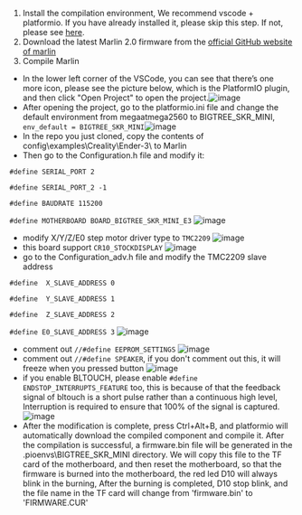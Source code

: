 1. Install the compilation environment, We recommend vscode + platformio. If you have already installed it, please skip this step.  If not, please see [here](https://github.com/bigtreetech/Document/blob/master/How%20to%20install%20VScode+Platformio.md).
2. Download the latest Marlin 2.0 firmware from the [official GitHub website of marlin](https://github.com/MarlinFirmware/Marlin/tree/bugfix-2.0.x)
3. Compile Marlin
* In the lower left corner of the VSCode, you can see that there’s one more icon, please see the picture below, 
which is the PlatformIO plugin, and then click "Open Project" to open the project.![image](https://user-images.githubusercontent.com/25599056/60634053-0aee5d80-9e40-11e9-9658-7cac8b6d1002.png)
* After opening the project, go to the platformio.ini file and change the default environment from megaatmega2560 to BIGTREE_SKR_MINI, `env_default = BIGTREE_SKR_MINI`![image](https://user-images.githubusercontent.com/25599056/60634202-bac3cb00-9e40-11e9-9d66-089c2b925138.png)
* In the repo you just cloned, copy the contents of config\examples\Creality\Ender-3\ to Marlin
* Then go to the Configuration.h file and modify it:

`#define SERIAL_PORT 2`

`#define SERIAL_PORT_2 -1`

`#define BAUDRATE 115200`

`#define MOTHERBOARD BOARD_BIGTREE_SKR_MINI_E3`
![image](https://user-images.githubusercontent.com/25599056/60634464-8ac8f780-9e41-11e9-9644-f2462160818a.png)
* modify X/Y/Z/E0 step motor driver type to `TMC2209`
![image](https://user-images.githubusercontent.com/25599056/60634508-b0560100-9e41-11e9-9a3a-2fc217564a15.png)
* this board support `CR10_STOCKDISPLAY` 
![image](https://user-images.githubusercontent.com/25599056/60634579-ff9c3180-9e41-11e9-91aa-ae90dbbbdd3f.png)
* go to the Configuration_adv.h file and modify the TMC2209 slave address

`#define  X_SLAVE_ADDRESS 0`

`#define  Y_SLAVE_ADDRESS 1`
  
`#define  Z_SLAVE_ADDRESS 2`

`#define E0_SLAVE_ADDRESS 3`
![image](https://user-images.githubusercontent.com/25599056/60634675-5ace2400-9e42-11e9-8441-9de7e1480962.png)
* comment out `//#define EEPROM_SETTINGS`
![image](https://user-images.githubusercontent.com/25599056/61014947-5f538900-a3bc-11e9-8017-2bcf9bc18411.png)
* comment out `//#define SPEAKER`, if you don't comment out this, it will freeze when you pressed button
![image](https://user-images.githubusercontent.com/25599056/61014965-6e3a3b80-a3bc-11e9-8035-6463a2757cd7.png)
* if you enable BLTOUCH, please enable `#define ENDSTOP_INTERRUPTS_FEATURE` too, this is because of that the feedback signal of bltouch   is a short pulse rather than a continuous high level, Interruption is required to ensure that 100% of the signal is captured.
![image](https://user-images.githubusercontent.com/25599056/63660618-bfc24c80-c7e9-11e9-9d81-6b8ce55b1f07.png)
* After the modification is complete, press Ctrl+Alt+B, and platformio will automatically download the compiled component and compile it. After the compilation is successful, a firmware.bin file will be generated in the .pioenvs\BIGTREE_SKR_MINI directory. We will copy this file to the TF card of the motherboard, and then reset the motherboard, so that the firmware is burned into the motherboard, the red led D10 will always blink in the burning, After the burning is completed, D10 stop blink, and the file name in the TF card will change from 'firmware.bin' to 'FIRMWARE.CUR'

